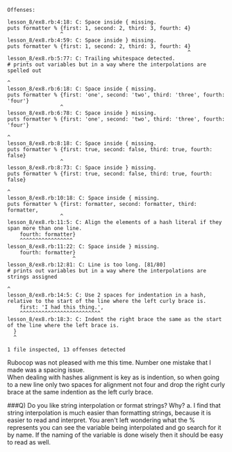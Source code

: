 ```
Offenses:

lesson_8/ex8.rb:4:18: C: Space inside { missing.
puts formatter % {first: 1, second: 2, third: 3, fourth: 4}
                 ^
lesson_8/ex8.rb:4:59: C: Space inside } missing.
puts formatter % {first: 1, second: 2, third: 3, fourth: 4}
                                                          ^
lesson_8/ex8.rb:5:77: C: Trailing whitespace detected.
# prints out variables but in a way where the interpolations are spelled out
                                                                            ^
lesson_8/ex8.rb:6:18: C: Space inside { missing.
puts formatter % {first: 'one', second: 'two', third: 'three', fourth: 'four'}
                 ^
lesson_8/ex8.rb:6:78: C: Space inside } missing.
puts formatter % {first: 'one', second: 'two', third: 'three', fourth: 'four'}
                                                                             ^
lesson_8/ex8.rb:8:18: C: Space inside { missing.
puts formatter % {first: true, second: false, third: true, fourth: false}
                 ^
lesson_8/ex8.rb:8:73: C: Space inside } missing.
puts formatter % {first: true, second: false, third: true, fourth: false}
                                                                        ^
lesson_8/ex8.rb:10:18: C: Space inside { missing.
puts formatter % {first: formatter, second: formatter, third: formatter,
                 ^
lesson_8/ex8.rb:11:5: C: Align the elements of a hash literal if they span more than one line.
    fourth: formatter}
    ^^^^^^^^^^^^^^^^^
lesson_8/ex8.rb:11:22: C: Space inside } missing.
    fourth: formatter}
                     ^
lesson_8/ex8.rb:12:81: C: Line is too long. [81/80]
# prints out variables but in a way where the interpolations are strings assigned
                                                                                ^
lesson_8/ex8.rb:14:5: C: Use 2 spaces for indentation in a hash, relative to the start of the line where the left curly brace is.
    first: 'I had this thing.',
    ^^^^^^^^^^^^^^^^^^^^^^^^^^
lesson_8/ex8.rb:18:3: C: Indent the right brace the same as the start of the line where the left brace is.
  }
  ^

1 file inspected, 13 offenses detected
```
Rubocop was not pleased with me this time. Number one mistake that I made was a spacing issue.  
When dealing with hashes alignment is key as is indention, so when going to a new line only two spaces for 
alignment not four and drop the right curly brace at the same indention as the left curly brace. 

###Q) Do you like string interpolation or format strings?  Why?
a. I find that string interpolation is much easier than formatting strings, because it is easier to read
and interpret. You aren't left wondering what the % represents you can see the variable being interpolated
and go search for it by name. If the naming of the variable is done wisely then it should be easy to read as well. 

